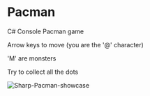 # Pacman

C# Console Pacman game

Arrow keys to move (you are the '@' character)

'M' are monsters

Try to collect all the dots

![Sharp-Pacman-showcase](https://github.com/user-attachments/assets/26ca6ec0-830a-46fb-9747-045571a2aeb3)
